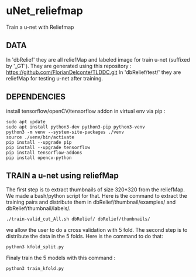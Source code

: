 # uNet_reliefmap
Train a u-net with Reliefmap

## DATA
In 'dbRelief' they are all reliefMap and labeled image for train u-net (suffixed by '_GT'). They are generated using this repository : https://github.com/FlorianDelconte/TLDDC.git
In 'dbRelief/test/' they are reliefMap for testing u-net after training.

## DEPENDENCIES
install tensorflow/openCV/tensorflow addon in virtual env via pip : 
```
sudo apt update
sudo apt install python3-dev python3-pip python3-venv
python3 -m venv --system-site-packages ./venv
source ./venv/bin/activate
pip install --upgrade pip
pip install --upgrade tensorflow
pip install tensorflow-addons
pip install opencv-python
```

## TRAIN a u-net using reliefMap
The first step is to extract thumbnails of size 320*320 from the reliefMap. We made a bash/python script for that. Here is the command to extract the training pairs and distribute them in dbRelief/thumbnail/examples/ and dbRelief/thumbnail/labels/.
```
./train-valid_cut_All.sh dbRelief/ dbRelief/thumbnails/
```
we allow the user to do a cross validation with 5 fold. The second step is to distribute the data in the  5 folds. Here is the command to do that:
```
python3 kfold_split.py
```
Finaly train the 5 models with this command :
```
python3 train_kfold.py
```